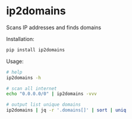 # ip2domains

Scans IP addresses and finds domains

Installation:

```bash
pip install ip2domains
```

Usage:

```bash
# help
ip2domains -h

# scan all internet
echo "0.0.0.0/0" | ip2domains -vvv

# output list unique domains
ip2domains | jq -r '.domains[]' | sort | uniq
```
